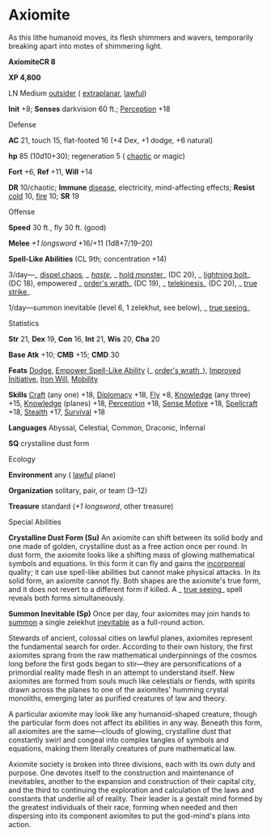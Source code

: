 # Axiomite 

As this lithe humanoid moves, its flesh shimmers and wavers, temporarily breaking apart into motes of shimmering light.

**AxiomiteCR 8**

**XP 4,800**

LN Medium [outsider](monsters/creatureTypes#_outsider) ( [extraplanar](monsters/creatureTypes#_extraplanar-subtype), [lawful](monsters/creatureTypes#_lawful-subtype))

**Init** +8; **Senses** darkvision 60 ft.; [Perception](additionalMonsters/../skills/perception#_perception) +18

Defense

**AC** 21, touch 15, flat-footed 16 (+4 Dex, +1 dodge, +6 natural)

**hp** 85 (10d10+30); regeneration 5 ( [chaotic](monsters/creatureTypes#_chaotic-subtype) or magic)

**Fort** +6, **Ref** +11, **Will** +14

**DR** 10/chaotic; **Immune** [disease](monsters/universalMonsterRules#_disease-(ex-or-su)), electricity, mind-affecting effects; **Resist** [cold](monsters/creatureTypes#_cold-subtype) 10, [fire](monsters/creatureTypes#_fire-subtype) 10; **SR** 19

Offense

**Speed** 30 ft., fly 30 ft. (good)

**Melee** _+1 longsword_ +16/+11 (1d8+7/19–20)

**Spell-Like Abilities** (CL 9th; concentration +14)

3/day—_ [dispel chaos](additionalMonsters/../spells/dispelChaos#_dispel-chaos)_, _ [haste](additionalMonsters/../spells/haste#_haste)_, _ [hold monster](additionalMonsters/../spells/holdMonster#_hold-monster)_ (DC 20), _ [lightning bolt](additionalMonsters/../spells/lightningBolt#_lightning-bolt)_ (DC 18), empowered _ [order's wrath](additionalMonsters/../spells/orderSWrath#_order-s-wrath)_ (DC 19), _ [telekinesis](additionalMonsters/../spells/telekinesis#_telekinesis)_ (DC 20), _ [true strike](additionalMonsters/../spells/trueStrike#_true-strike)_

1/day—summon inevitable (level 6, 1 zelekhut, see below), _ [true seeing](additionalMonsters/../spells/trueSeeing#_true-seeing)_

Statistics

**Str** 21, **Dex** 19, **Con** 16, **Int** 21, **Wis** 20, **Cha** 20

**Base Atk** +10; **CMB** +15; **CMD** 30

**Feats** [Dodge](additionalMonsters/../feats#_dodge), [Empower Spell-Like Ability](additionalMonsters/../monsters/monsterFeats#_empower-spell-like-ability) (_ [order's wrath](additionalMonsters/../spells/orderSWrath#_order-s-wrath)_), [Improved Initiative](additionalMonsters/../feats#_improved-initiative), [Iron Will](additionalMonsters/../feats#_iron-will), [Mobility](additionalMonsters/../feats#_mobility)

**Skills** [Craft](additionalMonsters/../skills/craft#_craft) (any one) +18, [Diplomacy](additionalMonsters/../skills/diplomacy#_diplomacy) +18, [Fly](additionalMonsters/../skills/fly#_fly) +8, [Knowledge](additionalMonsters/../skills/knowledge#_knowledge) (any three) +15, [Knowledge](additionalMonsters/../skills/knowledge#_knowledge) (planes) +18, [Perception](additionalMonsters/../skills/perception#_perception) +18, [Sense Motive](additionalMonsters/../skills/senseMotive#_sense-motive) +18, [Spellcraft](additionalMonsters/../skills/spellcraft#_spellcraft) +18, [Stealth](additionalMonsters/../skills/stealth#_stealth) +17, [Survival](additionalMonsters/../skills/survival#_survival) +18

**Languages** Abyssal, Celestial, Common, Draconic, Infernal

**SQ** crystalline dust form

Ecology

**Environment** any ( [lawful](monsters/creatureTypes#_lawful-subtype) plane)

**Organization** solitary, pair, or team (3–12)

**Treasure** standard (_+1 longsword_, other treasure)

Special Abilities

**Crystalline Dust Form (Su)** An axiomite can shift between its solid body and one made of golden, crystalline dust as a free action once per round. In dust form, the axiomite looks like a shifting mass of glowing mathematical symbols and equations. In this form it can fly and gains the [incorporeal](monsters/creatureTypes#_incorporeal-subtype) quality; it can use spell-like abilities but cannot make physical attacks. In its solid form, an axiomite cannot fly. Both shapes are the axiomite's true form, and it does not revert to a different form if killed. A _ [true seeing](additionalMonsters/../spells/trueSeeing#_true-seeing)_ spell reveals both forms simultaneously.

**Summon Inevitable (Sp)** Once per day, four axiomites may join hands to [summon](monsters/universalMonsterRules#_summon) a single zelekhut [inevitable](monsters/creatureTypes#_inevitable-subtype) as a full-round action.

Stewards of ancient, colossal cities on lawful planes, axiomites represent the fundamental search for order. According to their own history, the first axiomites sprang from the raw mathematical underpinnings of the cosmos long before the first gods began to stir—they are personifications of a primordial reality made flesh in an attempt to understand itself. New axiomites are formed from souls much like celestials or fiends, with spirits drawn across the planes to one of the axiomites' humming crystal monoliths, emerging later as purified creatures of law and theory.

A particular axiomite may look like any humanoid-shaped creature, though the particular form does not affect its abilities in any way. Beneath this form, all axiomites are the same—clouds of glowing, crystalline dust that constantly swirl and congeal into complex tangles of symbols and equations, making them literally creatures of pure mathematical law.

Axiomite society is broken into three divisions, each with its own duty and purpose. One devotes itself to the construction and maintenance of inevitables, another to the expansion and construction of their capital city, and the third to continuing the exploration and calculation of the laws and constants that underlie all of reality. Their leader is a gestalt mind formed by the greatest individuals of their race, forming when needed and then dispersing into its component axiomites to put the god-mind's plans into action.


